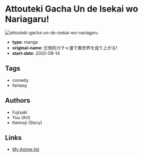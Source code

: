 # Attouteki Gacha Un de Isekai wo Nariagaru!

![attouteki-gacha-un-de-isekai-wo-nariagaru](https://cdn.myanimelist.net/images/manga/1/242419.jpg)

-   **type**: manga
-   **original-name**: 圧倒的ガチャ運で異世界を成り上がる!
-   **start-date**: 2020-08-14

## Tags

-   comedy
-   fantasy

## Authors

-   Fujisaki
-   Yuu (Art)
-   Kennoji (Story)

## Links

-   [My Anime list](https://myanimelist.net/manga/133702/Attouteki_Gacha_Un_de_Isekai_wo_Nariagaru)
